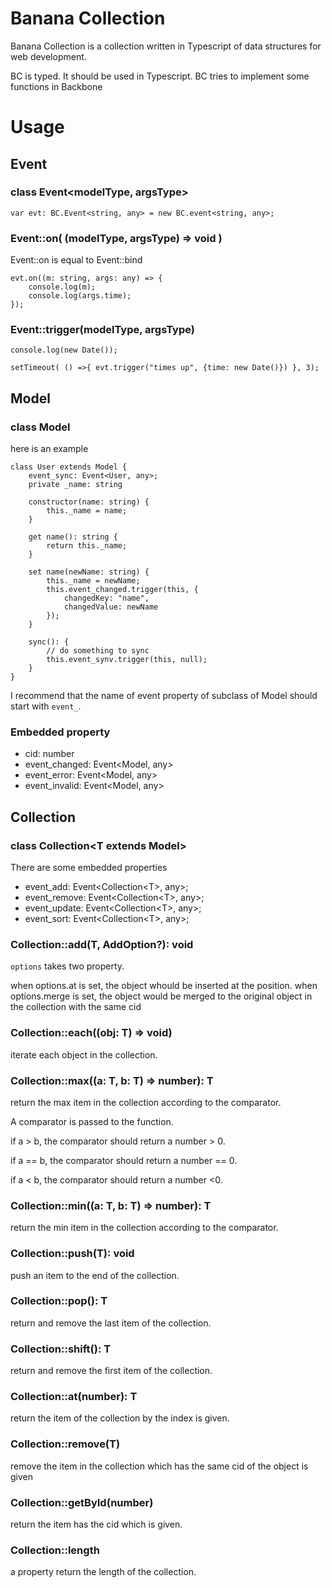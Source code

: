 # Banana Collection

Banana Collection is a collection written in Typescript of data structures for web development.

BC is typed. It should be used in Typescript. BC tries to implement
some functions in Backbone

# Usage

## Event

### class Event\<modelType, argsType\>

```
var evt: BC.Event<string, any> = new BC.event<string, any>;
```

### Event::on( (modelType, argsType) => void )

Event::on is equal to Event::bind

```
evt.on((m: string, args: any) => {
    console.log(m);
    console.log(args.time);
});
```

### Event::trigger(modelType, argsType)
```
console.log(new Date());

setTimeout( () =>{ evt.trigger("times up", {time: new Date()}) }, 3);
```

## Model

### class Model

here is an example

```
class User extends Model {
    event_sync: Event<User, any>;
    private _name: string

    constructor(name: string) {
        this._name = name;
    }

    get name(): string {
        return this._name;
    }

    set name(newName: string) {
        this._name = newName;
        this.event_changed.trigger(this, {
            changedKey: "name",
            changedValue: newName
        });
    }

    sync(): {
        // do something to sync
        this.event_synv.trigger(this, null);
    }
}
```

I recommend that the name of event property of subclass of Model
should start with `event_`.

### Embedded property

 - cid: number
 - event_changed: Event\<Model, any\>
 - event_error: Event\<Model, any\>
 - event_invalid: Event\<Model, any\>


## Collection

### class Collection\<T extends Model\>

There are some embedded properties

 - event_add: Event\<Collection\<T\>, any\>;
 - event_remove: Event\<Collection\<T\>, any\>;
 - event_update: Event\<Collection\<T\>, any\>;
 - event_sort: Event\<Collection\<T\>, any\>;

### Collection::add(T, AddOption?): void

`options` takes two property.

when options.at is set, the object whould be inserted at the position.
when options.merge is set, the object would be merged to the original object
in the collection with the same cid

### Collection::each((obj: T) => void)

iterate each object in the collection.

### Collection::max((a: T, b: T) => number): T

return the max item in the collection according to the comparator.

A comparator is passed to the function.

if a > b, the comparator should return a number > 0.

if a == b, the comparator should return a number == 0.

if a < b, the comparator should return a number <0.

### Collection::min((a: T, b: T) => number): T

return the min item in the collection according to the comparator.

### Collection::push(T): void

push an item to the end of the collection.

### Collection::pop(): T

return and remove the last item of the collection.

### Collection::shift(): T

return and remove the first item of the collection.

### Collection::at(number): T

return the item of the collection by the index is given.

### Collection::remove(T)

remove the item in the collection which has the same cid of the object is given

### Collection::getById(number)

return the item has the cid which is given.

### Collection::length

a property return the length of the collection.
